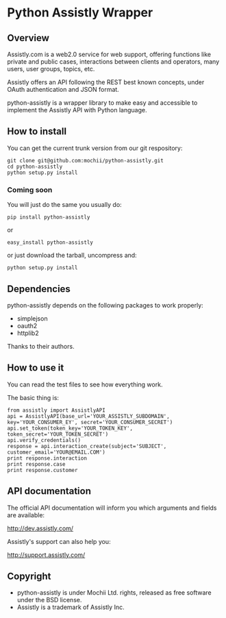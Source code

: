 # Python Assistly Wrapper

## Overview

Assistly.com is a web2.0 service for web support, offering functions like private and public cases,
interactions between clients and operators, many users, user groups, topics, etc.

Assistly offers an API following the REST best known concepts, under OAuth authentication and JSON
format.

python-assistly is a wrapper library to make easy and accessible to implement the Assistly API with
Python language.

## How to install

You can get the current trunk version from our git respository:

    git clone git@github.com:mochii/python-assistly.git
    cd python-assistly
    python setup.py install

### Coming soon

You will just do the same you usually do:

    pip install python-assistly

or

    easy_install python-assistly

or just download the tarball, uncompress and:

    python setup.py install

## Dependencies

python-assistly depends on the following packages to work properly:

- simplejson
- oauth2
- httplib2

Thanks to their authors.

## How to use it

You can read the test files to see how everything work.

The basic thing is:

    from assistly import AssistlyAPI
    api = AssistlyAPI(base_url='YOUR_ASSISTLY_SUBDOMAIN', key='YOUR_CONSUMER_EY', secret='YOUR_CONSUMER_SECRET')
    api.set_token(token_key='YOUR_TOKEN_KEY', token_secret='YOUR_TOKEN_SECRET')
    api.verify_credentials()
    response = api.interaction_create(subject='SUBJECT', customer_email='YOUR@EMAIL.COM')
    print response.interaction
    print response.case
    print response.customer

## API documentation

The official API documentation will inform you which arguments and fields are available:

http://dev.assistly.com/

Assistly's support can also help you:

http://support.assistly.com/

## Copyright

- python-assistly is under Mochii Ltd. rights, released as free software under the BSD license.
- Assistly is a trademark of Assistly Inc.
